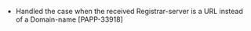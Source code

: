 * Handled the case when the received Registrar-server is a URL instead of a Domain-name [PAPP-33918]